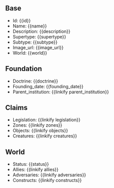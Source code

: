 ## Base
- <span class="text-field" data-tooltip="Text">Id</span>: {{id}}
- <span class="text-field" data-tooltip="Text">Name</span>: {{name}}
- <span class="text-field" data-tooltip="Text">Description</span>: {{description}}
- <span class="text-field" data-tooltip="Text">Supertype</span>: {{supertype}}
- <span class="text-field" data-tooltip="Text">Subtype</span>: {{subtype}}
- <span class="text-field" data-tooltip="Text">Image_url</span>: {{image_url}}
- <span class="text-field" data-tooltip="Text">World</span>: {{world}}

## Foundation
- <span class="string" data-tooltip="Text">Doctrine</span>: {{doctrine}}
- <span class="integer" data-tooltip="Number, max: 0">Founding_date</span>: {{founding_date}}
- <span class="link-field" data-tooltip="Single Institution">Parent_institution</span>: {{linkify parent_institution}}

## Claims
- <span class="multi-link-field" data-tooltip="Multi Law">Legislation</span>: {{linkify legislation}}
- <span class="multi-link-field" data-tooltip="Multi Zone">Zones</span>: {{linkify zones}}
- <span class="multi-link-field" data-tooltip="Multi Object">Objects</span>: {{linkify objects}}
- <span class="multi-link-field" data-tooltip="Multi Creature">Creatures</span>: {{linkify creatures}}

## World
- <span class="string" data-tooltip="Text">Status</span>: {{status}}
- <span class="multi-link-field" data-tooltip="Multi Institution">Allies</span>: {{linkify allies}}
- <span class="multi-link-field" data-tooltip="Multi Institution">Adversaries</span>: {{linkify adversaries}}
- <span class="multi-link-field" data-tooltip="Multi Construct">Constructs</span>: {{linkify constructs}}

